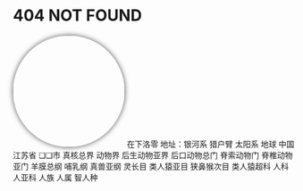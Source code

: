 # 404 NOT FOUND

<img src='//cdn.sep.cc/avatar/02c55aff592f8a151ec83b3051892d2b?s=200' width=200 style='border-radius:50%; box-shadow: 0px 0px 10px rgb(82 82 82)'>  
在下洛零  
地址：银河系 猎户臂 太阳系 地球 中国 江苏省 ❏❏市  
真核总界 动物界 后生动物亚界 后口动物总门 脊索动物门 脊椎动物亚门 羊膜总纲   
哺乳纲 真兽亚纲 灵长目 类人猿亚目 狭鼻猴次目 类人猿超科 人科 人亚科 人族 人属 智人种  
